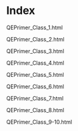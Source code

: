 Index
========================================================

QEPrimer_Class_1.html

QEPrimer_Class_2.html

QEPrimer_Class_3.html

QEPrimer_Class_4.html

QEPrimer_Class_5.html

QEPrimer_Class_6.html

QEPrimer_Class_7.html

QEPrimer_Class_8.html

QEPrimer_Class_9-10.html

